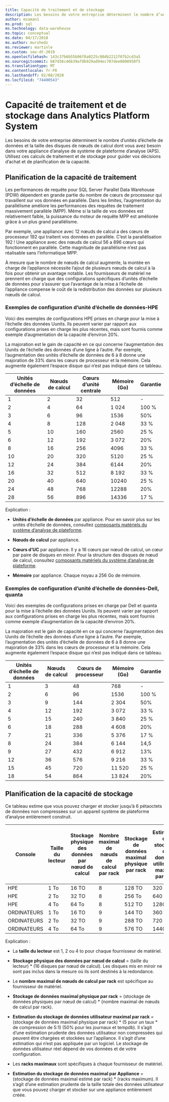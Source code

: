 ```yaml
---
title: Capacité de traitement et de stockage
description: Les besoins de votre entreprise déterminent le nombre d’unités d’échelle de données et la taille des disques de nœuds de calcul dont vous avez besoin dans votre appliance d’analyse de système de plateforme d’analyse (APS).
author: mzaman1
ms.prod: sql
ms.technology: data-warehouse
ms.topic: conceptual
ms.date: 04/17/2018
ms.author: murshedz
ms.reviewer: martinle
ms.custom: seo-dt-2019
ms.openlocfilehash: 143c37b6b55b96f8a0225c98db2212f07b2cd3a5
ms.sourcegitcommit: b87d36c46b39af8b929ad94ec707dee8800950f5
ms.translationtype: MT
ms.contentlocale: fr-FR
ms.lasthandoff: 02/08/2020
ms.locfileid: "74400543"
---
```

# <a name="processing-and-storage-capacity-in-analytics-platform-system"></a>Capacité de traitement et de stockage dans Analytics Platform System
Les besoins de votre entreprise déterminent le nombre d’unités d’échelle de données et la taille des disques de nœuds de calcul dont vous avez besoin dans votre appliance d’analyse de système de plateforme d’analyse (APS). Utilisez ces calculs de traitement et de stockage pour guider vos décisions d’achat et de planification de la capacité.  
  
  
## <a name="section1"></a>Planification de la capacité de traitement  
Les performances de requête pour SQL Server Parallel Data Warehouse (PDW) dépendent en grande partie du nombre de cœurs de processeur qui travaillent sur vos données en parallèle. Dans les limites, l’augmentation du parallélisme améliore les performances des requêtes de traitement massivement parallèle (MPP). Même si la taille de vos données est relativement faible, la puissance du moteur de requête MPP est améliorée grâce à un plus grand parallélisme.  
  
Par exemple, une appliance avec 12 nœuds de calcul a des cœurs de processeur 192 qui traitent vos données en parallèle. C’est la parallélisation 192 ! Une appliance avec des nœuds de calcul 56 a 896 cœurs qui fonctionnent en parallèle. Cette magnitude de parallélisme n’est pas réalisable sans l’informatique MPP.  
  
À mesure que le nombre de nœuds de calcul augmente, la montée en charge de l’appliance nécessite l’ajout de plusieurs nœuds de calcul à la fois pour obtenir un avantage notable. Les fournisseurs de matériel ne prennent en charge que des configurations spécifiques d’unités d’échelle de données pour s’assurer que l’avantage de la mise à l’échelle de l’appliance compense le coût de la redistribution des données sur plusieurs nœuds de calcul.  
  
### <a name="data-scale-unit-configuration-examples---hpe"></a>Exemples de configuration d’unité d’échelle de données-HPE  
Voici des exemples de configurations HPE prises en charge pour la mise à l’échelle des données Uunits. Ils peuvent varier par rapport aux configurations prises en charge les plus récentes, mais sont fournis comme exemple d’augmentation de la capacité d’environ 20%.  
  
La majoration est le gain de capacité en ce qui concerne l’augmentation des Uunits de l’échelle des données d’une ligne à l’autre. Par exemple, l’augmentation des unités d’échelle de données de 6 à 8 donne une majoration de 33% dans les cœurs de processeur et la mémoire.  Cela augmente également l’espace disque qui n’est pas indiqué dans ce tableau.  
  
|Unités d’échelle de données|Nœuds de calcul|Cœurs d’unité centrale|Mémoire (Go)|Garantie|  
|--------------------|-----------------|-------------|-----------------|----------|  
|1|2|32|512|-|  
|2|4|64|1 024|100 %|  
|3|6|96|1536|50%|  
|4|8|128|2 048|33 %|  
|5|10|160|2560|25 %|  
|6|12|192|3 072|20%|  
|8|16|256|4096|33 %|  
|10|20|320|5120|25 %|  
|12|24|384|6144|20%|  
|16|32|512|8 192|33 %|  
|20|40|640|10240|25 %|  
|24|48|768|12288|20%|  
|28|56|896|14336|17 %|  
  
Explication :  
  
-   **Unités d’échelle de données** par appliance. Pour en savoir plus sur les unités d’échelle de données, consultez [composants matériels du système d’analyse de plateforme](hardware-components.md).  
  
-   **Nœuds de calcul** par appliance.  
  
-   **Cœurs d’UC** par appliance. Il y a 16 cœurs par nœud de calcul, un cœur par paire de disques en miroir. Pour la structure des disques de nœud de calcul, consultez [composants matériels du système d’analyse de plateforme](hardware-components.md).  
  
-   **Mémoire** par appliance. Chaque noyau a 256 Go de mémoire.  
  
### <a name="data-scale-unit-configuration-examples---dell-quanta"></a>Exemples de configuration d’unité d’échelle de données-Dell, quanta  
Voici des exemples de configurations prises en charge par Dell et quanta pour la mise à l’échelle des données Uunits. Ils peuvent varier par rapport aux configurations prises en charge les plus récentes, mais sont fournis comme exemple d’augmentation de la capacité d’environ 20%.  
  
La majoration est le gain de capacité en ce qui concerne l’augmentation des Uunits de l’échelle des données d’une ligne à l’autre. Par exemple, l’augmentation des unités d’échelle de données de 6 à 8 donne une majoration de 33% dans les cœurs de processeur et la mémoire. Cela augmente également l’espace disque qui n’est pas indiqué dans ce tableau.  
  
|Unités d’échelle de données|Nœuds de calcul|Cœurs de processeur|Mémoire (Go)|Garantie|  
|--------------------|-----------------|-------------|-----------------|----------|  
|1|3|48|768|-|  
|2|6|96|1536|100 %|  
|3|9|144|2 304|50%|  
|4|12|192|3 072|33 %|  
|5|15|240|3 840|25 %|  
|6|18|288|4 608|20%|  
|7|21|336|5 376|17 %|  
|8|24|384|6 144|14,5|  
|9|27|432|6 912|13%|  
|12|36|576|9 216|33 %|  
|15|45|720|11 520|25 %|  
|18|54|864|13 824|20%|  
  
## <a name="section2"></a>Planification de la capacité de stockage  
Ce tableau estime que vous pouvez charger et stocker jusqu’à 6 pétaoctets de données non compressées sur un appareil système de plateforme d’analyse entièrement construit. 
  
|Console|Taille du lecteur|Stockage physique des données par nœud de calcul|Nombre maximal de nœuds de calcul par rack|Stockage de données maximal physique par rack|Estimation du stockage de données utilisateur maximal par rack|Racks maximum|Estimation du stockage de données utilisateur maximal par Appliance|  
|----------|--------------|------------------------------------------|----------------------------------|------------------------------------------|------------------------------------------------|-----------------|-----------------------------------------------------|  
|HPE|1 To|16 TO|8|128 TO|320 TO|7|2 240 TO|  
|HPE|2 To|32 TO|8|256 To|640 TO|7|4 480 TO|  
|HPE|4 To|64 To|8|512 TO|1280 TO|7|8 960 TO|  
|ORDINATEURS|1 To|16 TO|9|144 TO|360 TO|6|2 160 TO|  
|ORDINATEURS|2 To|32 TO|9|288 TO|720 TO|6|4 320 TO|  
|ORDINATEURS|4 To|64 To|9|576 TO|1440 TO|6|8 640 TO|   
  
Explication :  
  
-   La **taille du lecteur** est 1, 2 ou 4 to pour chaque fournisseur de matériel.  
  
-   **Stockage physique des données par nœud de calcul** = (taille du lecteur) * (16 disques par nœud de calcul). Les disques mis en miroir ne sont pas inclus dans la mesure où ils sont destinés à la redondance.  
  
-   Le **nombre maximal de nœuds de calcul par rack** est spécifique au fournisseur de matériel.  
  
-   **Stockage de données maximal physique par rack** = (stockage de données physiques par nœud de calcul) * (nombre maximal de nœuds de calcul par rack).  
  
-   **Estimation du stockage de données utilisateur maximal par rack** = (stockage de données maximal physique par rack) * (5 pour un taux \* de compression de 5:1) (50% pour les journaux et tempdb). Il s’agit d’une estimation prudente des données utilisateur non compressées qui peuvent être chargées et stockées sur l’appliance. Il s’agit d’une estimation qui n’est pas appliquée par un logiciel. Le stockage de données utilisateur réel dépend de vos données et de votre configuration.  
  
-   Les **racks maximaux** sont spécifiques à chaque fournisseur de matériel.  
  
-   **Estimation du stockage de données maximal par Appliance** = (stockage de données maximal estimé par rack) * (racks maximum). Il s’agit d’une estimation prudente de la taille totale des données utilisateur que vous pouvez charger et stocker sur une appliance entièrement créée.  
  
